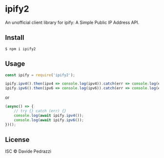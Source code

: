 # ipify2

An unofficial client library for ipify: A Simple Public IP Address API.

## Install

```
$ npm i ipify2
```

## Usage

```js
const ipify = require('ipify2');

ipify.ipv4().then(ipv4 => console.log(ipv4)).catch(err => console.log(err));
ipify.ipv6().then(ipv6 => console.log(ipv6)).catch(err => console.log(err));
```

or

```js
(async() => {
    // try {} catch (err) {}
    console.log(await ipify.ipv4());
    console.log(await ipify.ipv6());
})();
```

## License

ISC © Davide Pedrazzi